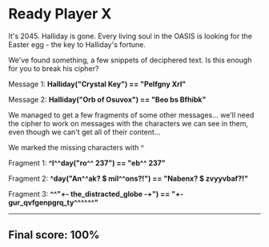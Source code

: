 # Ready Player X

It's 2045. Halliday is gone. Every living soul in the OASIS is looking for the Easter egg - the key to Halliday's fortune.

We've found something, a few snippets of deciphered text. Is this enough for you to break his cipher?

Message 1: **Halliday("Crystal Key") == "Pelfgny Xrl"**

Message 2: **Halliday("Orb of Osuvox") == "Beo bs Bfhibk"**

We managed to get a few fragments of some other messages... we'll need the cipher to work on messages with the characters we can see in them, even though we can't get all of their content...

We marked the missing characters with ^

Fragment 1: **^l^^day("ro^^ 237") == "eb^^ 237"**

Fragment 2: **^day("An^^ak? $ mil^^ons?!") == "Nabenx? $ zvyyvbaf?!"**

Fragment 3: **^^"+- the_distracted_globe -+") == "+- gur_qvfgenpgrq_ty^^^^^^"**

-----

## Final score: 100%

